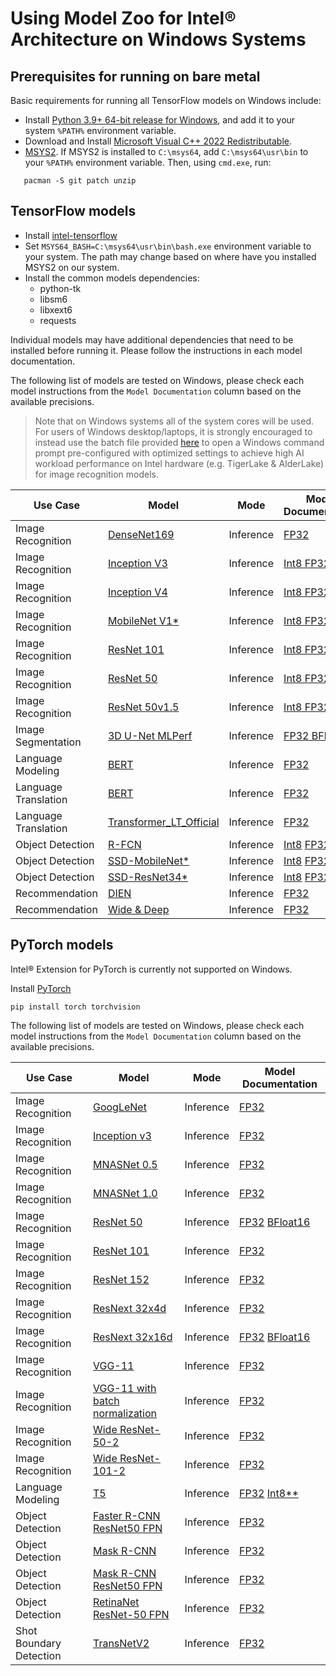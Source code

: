 # Using Model Zoo for Intel® Architecture on Windows Systems

## Prerequisites for running on bare metal

Basic requirements for running all TensorFlow models on Windows include:
 * Install [Python 3.9+ 64-bit release for Windows](https://www.python.org/downloads/windows/), and add it to your system `%PATH%` environment variable.
 * Download and Install [Microsoft Visual C++ 2022 Redistributable](https://docs.microsoft.com/en-us/cpp/windows/latest-supported-vc-redist?view=msvc-170).
 * [MSYS2](https://www.msys2.org). If MSYS2 is installed to `C:\msys64`, add `C:\msys64\usr\bin` to your `%PATH%` environment variable.
 Then, using `cmd.exe`, run:
 ```
    pacman -S git patch unzip
 ```

## TensorFlow models
* Install [intel-tensorflow](https://pypi.org/project/intel-tensorflow/)
* Set `MSYS64_BASH=C:\msys64\usr\bin\bash.exe` environment variable to your system. The path may change based on where have you installed MSYS2 on our system.
* Install the common models dependencies:
     * python-tk
     * libsm6
     * libxext6
     * requests
 
Individual models may have additional dependencies that need to be
installed before running it. Please follow the instructions in each model documentation. 

The following list of models are tested on Windows, please check each model instructions from the `Model Documentation` column based on the available precisions.
>Note that on Windows systems all of the system cores will be used. 
>For users of Windows desktop/laptops, it is strongly encouraged to instead use the batch file provided [here](/benchmarks/common/windows_intel1dnn_setenv.bat) to open a Windows command prompt pre-configured with optimized settings to achieve high AI workload performance on Intel hardware (e.g. TigerLake & AlderLake) for image recognition models.

| Use Case                | Model              | Mode      | Model Documentation |
| ----------------------- | ------------------ | --------- | --------------------------------- |
| Image Recognition       | [DenseNet169](https://arxiv.org/pdf/1608.06993.pdf) | Inference | [FP32](/benchmarks/image_recognition/tensorflow/densenet169/inference/README.md) |
| Image Recognition       | [Inception V3](https://arxiv.org/pdf/1512.00567.pdf) | Inference | [Int8 FP32](/benchmarks/image_recognition/tensorflow/inceptionv3/inference/README.md) |
| Image Recognition       | [Inception V4](https://arxiv.org/pdf/1602.07261.pdf) | Inference | [Int8 FP32](/benchmarks/image_recognition/tensorflow/inceptionv4/inference/README.md) |
| Image Recognition       | [MobileNet V1*](https://arxiv.org/pdf/1704.04861.pdf) | Inference | [Int8 FP32](/benchmarks/image_recognition/tensorflow/mobilenet_v1/inference/README.md) |
| Image Recognition       | [ResNet 101](https://arxiv.org/pdf/1512.03385.pdf) | Inference | [Int8 FP32](/benchmarks/image_recognition/tensorflow/resnet101/inference/README.md) |
| Image Recognition       | [ResNet 50](https://arxiv.org/pdf/1512.03385.pdf) | Inference  | [Int8 FP32](/benchmarks/image_recognition/tensorflow/resnet50/inference/README.md) |
| Image Recognition       | [ResNet 50v1.5](https://github.com/tensorflow/models/tree/v2.11.0/official/legacy/image_classification/resnet) | Inference | [Int8 FP32](/benchmarks/image_recognition/tensorflow/resnet50v1_5/inference/README.md) |
| Image Segmentation      | [3D U-Net MLPerf](https://arxiv.org/pdf/1606.06650.pdf) | Inference | [FP32 BFloat16](/benchmarks/image_segmentation/tensorflow/3d_unet_mlperf/inference/README.md) |
| Language Modeling       | [BERT](https://arxiv.org/pdf/1810.04805.pdf) | Inference | [FP32](/benchmarks/language_modeling/tensorflow/bert_large/inference/fp32/README.md) |
| Language Translation    | [BERT](https://arxiv.org/pdf/1810.04805.pdf) | Inference | [FP32](/benchmarks/language_translation/tensorflow/bert/inference/fp32/README.md) |
| Language Translation    | [Transformer_LT_Official](https://arxiv.org/pdf/1706.03762.pdf) | Inference | [FP32](/benchmarks/language_translation/tensorflow/transformer_lt_official/inference/fp32/README.md) |
| Object Detection        | [R-FCN](https://arxiv.org/pdf/1605.06409.pdf) | Inference | [Int8](/benchmarks/object_detection/tensorflow/rfcn/inference/int8/README.md) [FP32](/benchmarks/object_detection/tensorflow/rfcn/inference/fp32/README.md) |
| Object Detection        | [SSD-MobileNet*](https://arxiv.org/pdf/1704.04861.pdf) | Inference | [Int8](/benchmarks/object_detection/tensorflow/ssd-mobilenet/inference/int8/README.md) [FP32](/benchmarks/object_detection/tensorflow/ssd-mobilenet/inference/fp32/README.md) |
| Object Detection        | [SSD-ResNet34*](https://arxiv.org/pdf/1512.02325.pdf) | Inference | [Int8](/benchmarks/object_detection/tensorflow/ssd-resnet34/inference/int8/README.md) [FP32](/benchmarks/object_detection/tensorflow/ssd-resnet34/inference/fp32/README.md) |
| Recommendation          | [DIEN](https://arxiv.org/abs/1809.03672) | Inference | [FP32](/benchmarks/recommendation/tensorflow/dien/inference/README.md) |
| Recommendation          | [Wide & Deep](https://arxiv.org/pdf/1606.07792.pdf) | Inference | [FP32](/benchmarks/recommendation/tensorflow/wide_deep/inference/fp32/README.md) |


## PyTorch models
Intel® Extension for PyTorch is currently not supported on Windows.

Install [PyTorch](https://pytorch.org/)
```
pip install torch torchvision
```

The following list of models are tested on Windows, please check each model instructions from the `Model Documentation` column based on the available precisions.

| Use Case                | Model              | Mode      | Model Documentation |
| ----------------------- | ------------------ | --------- | ------------------- |
| Image Recognition       | [GoogLeNet](https://arxiv.org/abs/1409.4842)         | Inference | [FP32](/quickstart/image_recognition/pytorch/googlenet/inference/cpu/README.md) |
| Image Recognition       | [Inception v3](https://arxiv.org/pdf/1512.00567.pdf) | Inference | [FP32](/quickstart/image_recognition/pytorch/inception_v3/inference/cpu/README.md) |
| Image Recognition       | [MNASNet 0.5](https://arxiv.org/abs/1807.11626)      | Inference | [FP32](/quickstart/image_recognition/pytorch/mnasnet0_5/inference/cpu/README.md) |
| Image Recognition       | [MNASNet 1.0](https://arxiv.org/abs/1807.11626)      | Inference | [FP32](/quickstart/image_recognition/pytorch/mnasnet1_0/inference/cpu/README.md) |
| Image Recognition       | [ResNet 50](https://arxiv.org/pdf/1512.03385.pdf)    | Inference | [FP32](/quickstart/image_recognition/pytorch/resnet50/inference/cpu/fp32/README.md) [BFloat16](/quickstart/image_recognition/pytorch/resnet50/inference/cpu/bfloat16/README.md) |
| Image Recognition       | [ResNet 101](https://arxiv.org/pdf/1512.03385.pdf)   | Inference | [FP32](/quickstart/image_recognition/pytorch/resnet101/inference/cpu/README.md) |
| Image Recognition       | [ResNet 152](https://arxiv.org/pdf/1512.03385.pdf)   | Inference | [FP32](/quickstart/image_recognition/pytorch/resnet152/inference/cpu/README.md) |
| Image Recognition       | [ResNext 32x4d](https://arxiv.org/abs/1611.05431)    | Inference | [FP32](/quickstart/image_recognition/pytorch/resnext-32x4d/inference/cpu/README.md) |
| Image Recognition       | [ResNext 32x16d](https://arxiv.org/abs/1611.05431)   | Inference | [FP32](/quickstart/image_recognition/pytorch/resnext-32x16d/inference/cpu/README.md) [BFloat16](/quickstart/image_recognition/pytorch/resnext-32x16d/inference/cpu/README.md) |
| Image Recognition       | [VGG-11](https://arxiv.org/abs/1409.1556)            | Inference | [FP32](/quickstart/image_recognition/pytorch/vgg11/inference/cpu/README.md) |
| Image Recognition       | [VGG-11 with batch normalization](https://arxiv.org/abs/1409.1556) | Inference | [FP32](/quickstart/image_recognition/pytorch/vgg11_bn/inference/cpu/README.md) |
| Image Recognition       | [Wide ResNet-50-2](https://arxiv.org/pdf/1605.07146.pdf)   | Inference | [FP32](/quickstart/image_recognition/pytorch/wide_resnet50_2/inference/cpu/README.md) |
| Image Recognition       | [Wide ResNet-101-2](https://arxiv.org/pdf/1605.07146.pdf)  | Inference | [FP32](/quickstart/image_recognition/pytorch/wide_resnet101_2/inference/cpu/README.md) |
| Language Modeling       | [T5](https://arxiv.org/abs/1910.10683) | Inference  | [FP32](/quickstart/language_modeling/pytorch/t5/inference/cpu/README.md) [Int8**](/quickstart/language_modeling/pytorch/t5/inference/cpu/README.md) |
| Object Detection        | [Faster R-CNN ResNet50 FPN](https://arxiv.org/abs/1506.01497) | Inference  | [FP32](/quickstart/object_detection/pytorch/faster_rcnn_resnet50_fpn/inference/cpu/README.md) |
| Object Detection        | [Mask R-CNN](https://arxiv.org/abs/1703.06870)                | Inference  | [FP32](/quickstart/object_detection/pytorch/maskrcnn/inference/cpu/README.md) |
| Object Detection        | [Mask R-CNN ResNet50 FPN](https://arxiv.org/abs/1703.06870)   | Inference  | [FP32](/quickstart/object_detection/pytorch/maskrcnn_resnet50_fpn/inference/cpu/README.md) |
| Object Detection        | [RetinaNet ResNet-50 FPN](https://arxiv.org/abs/1708.02002)   | Inference  | [FP32](/quickstart/object_detection/pytorch/retinanet_resnet50_fpn/inference/cpu/README.md) |
| Shot Boundary Detection          | [TransNetV2](https://arxiv.org/pdf/2008.04838.pdf)         | Inference  | [FP32](/quickstart/shot_boundary_detection/pytorch/transnetv2/inference/cpu/README.md) |
